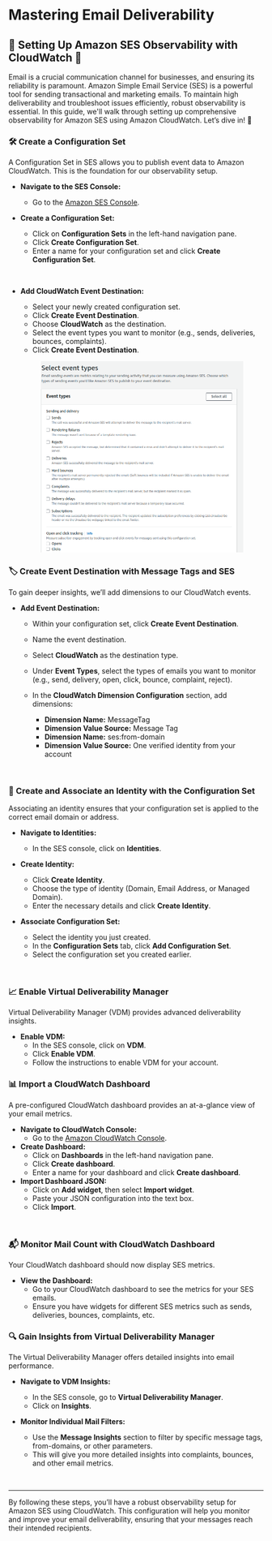 # Mastering Email Deliverability

## 📧 Setting Up Amazon SES Observability with CloudWatch 🚀

Email is a crucial communication channel for businesses, and ensuring its reliability is paramount. Amazon Simple Email Service (SES) is a powerful tool for sending transactional and marketing emails. To maintain high deliverability and troubleshoot issues efficiently, robust observability is essential. In this guide, we'll walk through setting up comprehensive observability for Amazon SES using Amazon CloudWatch. Let’s dive in! 🌊

### 🛠️ Create a Configuration Set

A Configuration Set in SES allows you to publish event data to Amazon CloudWatch. This is the foundation for our observability setup.

* **Navigate to the SES Console:**
  * Go to the [Amazon SES Console](https://console.aws.amazon.com/ses/).
*   **Create a Configuration Set:**

    * Click on **Configuration Sets** in the left-hand navigation pane.
    * Click **Create Configuration Set**.
    * Enter a name for your configuration set and click **Create Configuration Set**.



    <figure><img src="https://lh7-us.googleusercontent.com/docsz/AD_4nXeUOTdX478hl1T0VjFlZ_-DG5hyNZaCPgoKIr-mhVuyb_rXxbiikBkvLBZ9hlphWtUtxn41xFzxdkoo0iub96LxWwuDh-jIEYCbqQAmRGZYDyFaDW4GPSRMdIH2ZMiMBbIRlFCpvA_9KOuv5TZjYSxfogE?key=jA2TK0iQRl7CPWB8QOBCUg" alt=""><figcaption></figcaption></figure>
*   **Add CloudWatch Event Destination:**

    * Select your newly created configuration set.
    * Click **Create Event Destination**.
    * Choose **CloudWatch** as the destination.
    * Select the event types you want to monitor (e.g., sends, deliveries, bounces, complaints).
    * Click **Create Event Destination**.

    <figure><img src=".gitbook/assets/image.png" alt=""><figcaption></figcaption></figure>

### 🏷️ Create Event Destination with Message Tags and SES

To gain deeper insights, we’ll add dimensions to our CloudWatch events.

* **Add Event Destination:**
  * Within your configuration set, click **Create Event Destination**.
  * Name the event destination.
  * Select **CloudWatch** as the destination type.
  * Under **Event Types**, select the types of emails you want to monitor (e.g., send, delivery, open, click, bounce, complaint, reject).
  *   In the **CloudWatch Dimension Configuration** section, add dimensions:

      * **Dimension Name:** MessageTag
      * **Dimension Value Source:** Message Tag
      * **Dimension Name:** ses:from-domain
      * **Dimension Value Source:** One verified identity from your account



      <figure><img src="https://lh7-us.googleusercontent.com/docsz/AD_4nXcs4XukRhFuD35sRtAQdCyR18ZkVzxhkpZJE6GOBBl5YfBLEadk-oUvnjipXXu_3tUFcN4fE7u_Vkp6MFsFr4YCm1fqFUHeWygNDNheSs4rfGQQ_21oxRS3En2tJq5dHWV-DE87xorL3AwMcTcGxF6VIOUL?key=jA2TK0iQRl7CPWB8QOBCUg" alt=""><figcaption></figcaption></figure>

### 🔗 Create and Associate an Identity with the Configuration Set

Associating an identity ensures that your configuration set is applied to the correct email domain or address.

* **Navigate to Identities:**
  * In the SES console, click on **Identities**.
* **Create Identity:**
  * Click **Create Identity**.
  * Choose the type of identity (Domain, Email Address, or Managed Domain).
  * Enter the necessary details and click **Create Identity**.
*   **Associate Configuration Set:**

    * Select the identity you just created.
    * In the **Configuration Sets** tab, click **Add Configuration Set**.
    * Select the configuration set you created earlier.

    <figure><img src="https://lh7-us.googleusercontent.com/docsz/AD_4nXdCn-nKhi8wAFxKFBlSTmUw4GRv3ypW8KaxAxga_oPetun947DyP69xP5wqLlaCDXNtQPPxaB-t4-Ie1M0yVT4eEag7KbOvE4zHG41cOXcHxj2Mxd3_ld54rLf7ggcjQok5toaLo33ItQ7Cf26XOK1rAZs?key=jA2TK0iQRl7CPWB8QOBCUg" alt=""><figcaption></figcaption></figure>

### 📈 Enable Virtual Deliverability Manager

Virtual Deliverability Manager (VDM) provides advanced deliverability insights.

* **Enable VDM:**
  * In the SES console, click on **VDM**.
  * Click **Enable VDM**.
  * Follow the instructions to enable VDM for your account.

### 📊 Import a CloudWatch Dashboard

A pre-configured CloudWatch dashboard provides an at-a-glance view of your email metrics.

* **Navigate to CloudWatch Console:**
  * Go to the [Amazon CloudWatch Console](https://console.aws.amazon.com/cloudwatch/).
* **Create Dashboard:**
  * Click on **Dashboards** in the left-hand navigation pane.
  * Click **Create dashboard**.
  * Enter a name for your dashboard and click **Create dashboard**.
* **Import Dashboard JSON:**
  * Click on **Add widget**, then select **Import widget**.
  * Paste your JSON configuration into the text box.
  * Click **Import**.

<figure><img src="https://lh7-us.googleusercontent.com/docsz/AD_4nXexmzaVYEH8eDqbRYyVC-vcjp-THitX9HUd9WwBIj3STCwPxhMhkyRqJpzYh7EuQ3XnX7nVg5nkzz_E74wSYPIqvo8_0Hc7JrszDIct_F4RkTs3CMm1mm7ntmiSqKomtQerLg8n39BMqFzxEjRkr-yoapq-?key=jA2TK0iQRl7CPWB8QOBCUg" alt=""><figcaption></figcaption></figure>

### 📬 Monitor Mail Count with CloudWatch Dashboard

Your CloudWatch dashboard should now display SES metrics.

* **View the Dashboard:**
  * Go to your CloudWatch dashboard to see the metrics for your SES emails.
  * Ensure you have widgets for different SES metrics such as sends, deliveries, bounces, complaints, etc.

### 🔍 Gain Insights from Virtual Deliverability Manager

The Virtual Deliverability Manager offers detailed insights into email performance.

* **Navigate to VDM Insights:**
  * In the SES console, go to **Virtual Deliverability Manager**.
  * Click on **Insights**.
*   **Monitor Individual Mail Filters:**

    * Use the **Message Insights** section to filter by specific message tags, from-domains, or other parameters.
    * This will give you more detailed insights into complaints, bounces, and other email metrics.

    <figure><img src="https://lh7-us.googleusercontent.com/docsz/AD_4nXfvt6xPHBdr3Rj5QcIlwbVNY1_pSB3YeB_cgDhStn7wDDqJMwoB2mDHTEA9orSi-2YlG6gfD8Eq2LU_wxS0wbqW5wzI5EBbF411NWjweYbt14gvNZx3AG3iPZws88ZRjU4xOLX079jIoSOhxRgi0oBTnMNP?key=jA2TK0iQRl7CPWB8QOBCUg" alt=""><figcaption></figcaption></figure>

***

By following these steps, you’ll have a robust observability setup for Amazon SES using CloudWatch. This configuration will help you monitor and improve your email deliverability, ensuring that your messages reach their intended recipients.
